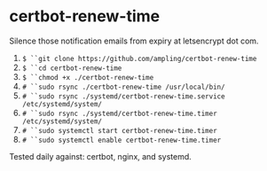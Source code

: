# certbot-renew-time

Silence those notification emails from expiry at letsencrypt dot com.

1) `$ ``git clone https://github.com/ampling/certbot-renew-time`
2) `$ ``cd certbot-renew-time`
2) `$ ``chmod +x ./certbot-renew-time`
3) `# ``sudo rsync ./certbot-renew-time /usr/local/bin/`
4) `# ``sudo rsync ./systemd/certbot-renew-time.service /etc/systemd/system/`
5) `# ``sudo rsync ./systemd/certbot-renew-time.timer /etc/systemd/system/`
6) `# ``sudo systemctl start certbot-renew-time.timer`
7) `# ``sudo systemctl enable certbot-renew-time.timer`

Tested daily against:  certbot, nginx, and systemd.
